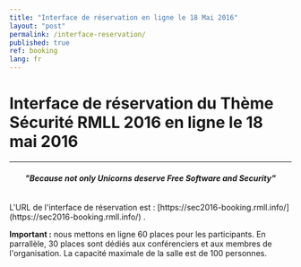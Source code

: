 ```yaml
---
title: "Interface de réservation en ligne le 18 Mai 2016"
layout: "post"
permalink: /interface-reservation/
published: true 
ref: booking
lang: fr
---
```


# Interface de réservation du Thème Sécurité RMLL 2016 en ligne le 18 mai 2016

---

<center>
<h4><i>"Because not only Unicorns deserve Free Software and Security"</i></h4>
</center><br/>
L'URL de l'interface de réservation est : [https://sec2016-booking.rmll.info/](https://sec2016-booking.rmll.info/) .  

**Important :** nous mettons en ligne 60 places pour les participants. En parrallèle, 30 places sont dédiés aux conférenciers et aux membres de l'organisation. La capacité maximale de la salle est de 100 personnes.  



